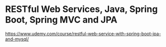 # RESTful Web Services, Java, Spring Boot, Spring MVC and JPA

https://www.udemy.com/course/restful-web-service-with-spring-boot-jpa-and-mysql/
